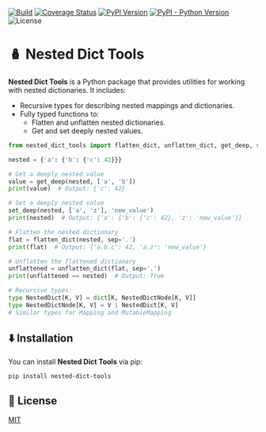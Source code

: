 [![Build][github-ci-image]][github-ci-link]
[![Coverage Status][codecov-image]][codecov-link]
[![PyPI Version][pypi-image]][pypi-link]
[![PyPI - Python Version][python-image]][pypi-link]
![License][license-image-mit]
<!-- [![PyPI Version](https://img.shields.io/pypi/v/nested-dict-tools.svg)](https://pypi.org/project/nested-dict-tools/) -->
<!-- [![Build Status](https://github.com/kajiih/nested-dict-tools/actions/workflows/ci.yml/badge.svg)](https://github.com/kajiih/nested-dict-tools/actions) -->
<!-- [![License](https://img.shields.io/pypi/l/nested-dict-tools.svg)](https://github.com/kajiih/nested-dict-tools/blob/main/LICENSE) -->

# 🪆 Nested Dict Tools

**Nested Dict Tools** is a Python package that provides utilities for working with nested dictionaries. It includes:

- Recursive types for describing nested mappings and dictionaries.
- Fully typed functions to:
  - Flatten and unflatten nested dictionaries.
  - Get and set deeply nested values.

```python
from nested_dict_tools import flatten_dict, unflatten_dict, get_deep, set_deep

nested = {'a': {'b': {'c': 42}}}

# Get a deeply nested value
value = get_deep(nested, ['a', 'b'])
print(value)  # Output: {'c': 42}

# Set a deeply nested value
set_deep(nested, ['a', 'z'], 'new_value')
print(nested)  # Output: {'a': {'b': {'c': 42}, 'z': 'new_value'}}

# Flatten the nested dictionary
flat = flatten_dict(nested, sep='.')
print(flat)  # Output: {'a.b.c': 42, 'a.z': 'new_value'}

# Unflatten the flattened dictionary
unflattened = unflatten_dict(flat, sep='.')
print(unflattened == nested)  # Output: True

# Recursive types:
type NestedDict[K, V] = dict[K, NestedDictNode[K, V]]
type NestedDictNode[K, V] = V | NestedDict[K, V]
# Similar types for Mapping and MutableMapping
```

## ⬇️ Installation

You can install **Nested Dict Tools** via pip:

```bash
pip install nested-dict-tools
```

## 🧾 License

[MIT](LICENSE)

<!-- Links -->
[github-ci-image]: https://github.com/kajiih/nested-dict-tools/workflows/build/badge.svg?branch=main&event=push
[github-ci-link]: https://github.com/kajiih/nested-dict-tools/actions?query=workflow%3Abuild+branch%3Amain

[codecov-image]: https://img.shields.io/codecov/c/github/kajiih/nested-dict-tools/main.svg?logo=codecov&logoColor=aaaaaa&labelColor=333333
[codecov-link]: https://codecov.io/github/kajiih/nested-dict-tools

[pypi-image]: https://img.shields.io/pypi/v/nested-dict-tools.svg?logo=pypi&logoColor=aaaaaa&labelColor=333333
[pypi-link]: https://pypi.python.org/pypi/nested-dict-tools

[python-image]: https://img.shields.io/pypi/pyversions/nested-dict-tools?logo=python&logoColor=aaaaaa&labelColor=333333
[license-image-mit]: https://img.shields.io/badge/license-MIT-blue.svg?labelColor=333333
